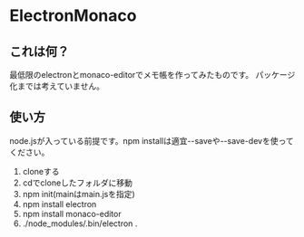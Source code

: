 # ElectronMonaco
## これは何？
最低限のelectronとmonaco-editorでメモ帳を作ってみたものです。
パッケージ化までは考えていません。

## 使い方
node.jsが入っている前提です。npm installは適宜--saveや--save-devを使ってください。
1. cloneする
2. cdでcloneしたフォルダに移動
3. npm init(mainはmain.jsを指定)
4. npm install electron
5. npm install monaco-editor
6. ./node_modules/.bin/electron .